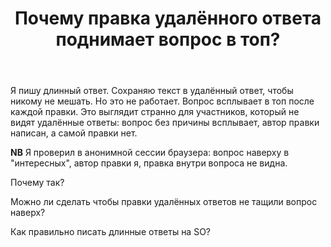 ﻿---
title: "Почему правка удалённого ответа поднимает вопрос в топ?"
se.owner.user_id: 416121
se.owner.display_name: "Stanislav Volodarskiy"
se.owner.link: "https://ru.meta.stackoverflow.com/users/416121/stanislav-volodarskiy"
se.link: "https://ru.meta.stackoverflow.com/questions/14246/%d0%9f%d0%be%d1%87%d0%b5%d0%bc%d1%83-%d0%bf%d1%80%d0%b0%d0%b2%d0%ba%d0%b0-%d1%83%d0%b4%d0%b0%d0%bb%d1%91%d0%bd%d0%bd%d0%be%d0%b3%d0%be-%d0%be%d1%82%d0%b2%d0%b5%d1%82%d0%b0-%d0%bf%d0%be%d0%b4%d0%bd%d0%b8%d0%bc%d0%b0%d0%b5%d1%82-%d0%b2%d0%be%d0%bf%d1%80%d0%be%d1%81-%d0%b2-%d1%82%d0%be%d0%bf"
se.question_id: 14246
se.post_type: question
---
<p>Я пишу длинный ответ. Сохраняю текст в удалённый ответ, чтобы никому не мешать. Но это не работает. Вопрос всплывает в топ после каждой правки. Это выглядит странно для участников, который не видят удалённые ответы: вопрос без причины всплывает, автор правки написан, а самой правки нет.</p>
<p><strong>NB</strong> Я проверил в анонимной сессии браузера: вопрос наверху в &quot;интересных&quot;, автор правки я, правка внутри вопроса не видна.</p>
<p>Почему так?</p>
<p>Можно ли сделать чтобы правки удалённых ответов не тащили вопрос наверх?</p>
<p>Как правильно писать длинные ответы на SO?</p>
